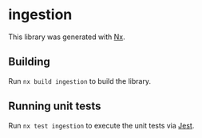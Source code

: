 # ingestion

This library was generated with [Nx](https://nx.dev).

## Building

Run `nx build ingestion` to build the library.

## Running unit tests

Run `nx test ingestion` to execute the unit tests via [Jest](https://jestjs.io).
